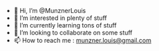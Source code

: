 - 👋 Hi, I’m @MunznerLouis
- 👀 I’m interested in plenty of stuff
- 🌱 I’m currently learning tons of stuff
- 💞️ I’m looking to collaborate on some stuff
- 📫 How to reach me : munzner.louis@gmail.com

<!---
MunznerLouis/MunznerLouis is a ✨ special ✨ repository because its `README.md` (this file) appears on your GitHub profile.
You can click the Preview link to take a look at your changes.
--->

